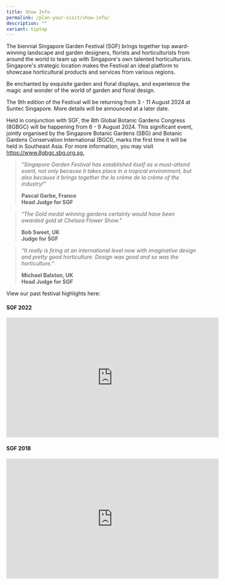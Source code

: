 ```yaml
---
title: Show Info
permalink: /plan-your-visit/show-info/
description: ""
variant: tiptap
---
```

<p>The biennial Singapore Garden Festival (SGF) brings together top award-winning landscape and garden designers, florists and horticulturists from around the world to team up with Singapore's own talented horticulturists. Singapore's strategic location makes the Festival an ideal platform to showcase horticultural products and services from various regions.</p><p>Be enchanted by exquisite garden and floral displays, and experience the magic and wonder of the world of garden and floral design.</p><p>The 9th edition of the Festival will be returning from 3 - 11 August 2024 at Suntec Singapore. More details will be announced at a later date.</p><p>Held in conjunction with SGF, the&nbsp;8th Global Botanic Gardens Congress (8GBGC) will be happening from 6 - 9 August 2024. This significant event, jointly organised by the Singapore Botanic Gardens (SBG) and Botanic Gardens Conservation International (BGCI), marks the first time it will be held in Southeast Asia. For more information, you may visit <a href="https://www.8gbgc.sbg.org.sg" rel="noopener noreferrer nofollow" target="_blank">https://www.8gbgc.sbg.org.sg.</a></p><blockquote><p><em>“Singapore Garden Festival has established itself as a must-attend event, not only because it takes place in a tropical environment, but also because it brings together the la crème de la crème of the industry!”</em></p><p></p><p><strong>Pascal Garbe, France</strong><br><strong>Head Judge for SGF</strong></p></blockquote><p></p><blockquote><p><em>“The Gold medal winning gardens certainly would have been awarded gold at Chelsea Flower Show.”</em></p><p></p><p><strong>Bob Sweet, UK</strong><br><strong>Judge for SGF</strong></p></blockquote><p></p><blockquote><p><em>“It really is firing at an international level now with imaginative design and pretty good horticulture. Design was good and so was the horticulture.”</em></p><p></p><p><strong>Michael Balston, UK</strong><br><strong>Head Judge for SGF</strong></p></blockquote><p></p><p></p><p>View our past festival highlights here:</p><h4>SGF 2022</h4><div class="iframe-wrapper"><iframe height="315" width="560" allowfullscreen="true" frameborder="0" src="https://www.youtube.com/embed/d-Xe30pVldI?si=AQ-k331VuggtUUyw"></iframe></div><h4>SGF 2018</h4><div class="iframe-wrapper"><iframe height="315" width="560" allowfullscreen="true" frameborder="0" src="https://www.youtube.com/embed/crvZcIW9488?si=4hhGKjhV7WzP1Z4m"></iframe></div><p></p>